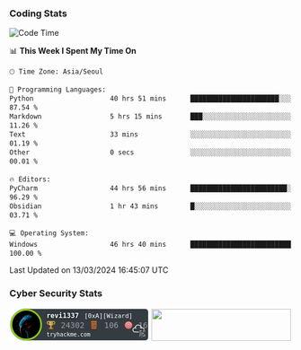 ### Coding Stats

<!--START_SECTION:waka-->
![Code Time](http://img.shields.io/badge/Code%20Time-467%20hrs%205%20mins-blue)

📊 **This Week I Spent My Time On** 

```text
🕑︎ Time Zone: Asia/Seoul

💬 Programming Languages: 
Python                   40 hrs 51 mins      ██████████████████████░░░   87.54 % 
Markdown                 5 hrs 15 mins       ███░░░░░░░░░░░░░░░░░░░░░░   11.26 % 
Text                     33 mins             ░░░░░░░░░░░░░░░░░░░░░░░░░   01.19 % 
Other                    0 secs              ░░░░░░░░░░░░░░░░░░░░░░░░░   00.01 % 

🔥 Editors: 
PyCharm                  44 hrs 56 mins      ████████████████████████░   96.29 % 
Obsidian                 1 hr 43 mins        █░░░░░░░░░░░░░░░░░░░░░░░░   03.71 % 

💻 Operating System: 
Windows                  46 hrs 40 mins      █████████████████████████   100.00 % 
```


 Last Updated on 13/03/2024 16:45:07 UTC
<!--END_SECTION:waka-->

<!--### Algorithm Stats-->

<!--[![Solved.ac프로필](http://mazassumnida.wtf/api/v2/generate_badge?boj=revi1337)](https://solved.ac/revi1337)-->

### Cyber Security Stats

[![revi1337's tryhackme stats](https://raw.githubusercontent.com/Revi1337/Revi1337/main/assets/thm_propic.png)][tryhackme]
[<img src="https://www.hackthebox.com/badge/image/1002993" width="248.01" height="57">][hackthebox]


[website]: https://revi1337.com
[tryhackme]: https://tryhackme.com/p/revi1337
[hackthebox]: https://app.hackthebox.com/profile/1002993
